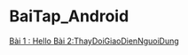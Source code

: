 # BaiTap_Android
[Bài 1 : Hello ](https://github.com/LeVOPhuongAnh/Hello-master)
[Bài 2:ThayDoiGiaoDienNguoiDung](https://github.com/LeVOPhuongAnh/Bai1_ThayDoiGiaoDienNguoiDung)
